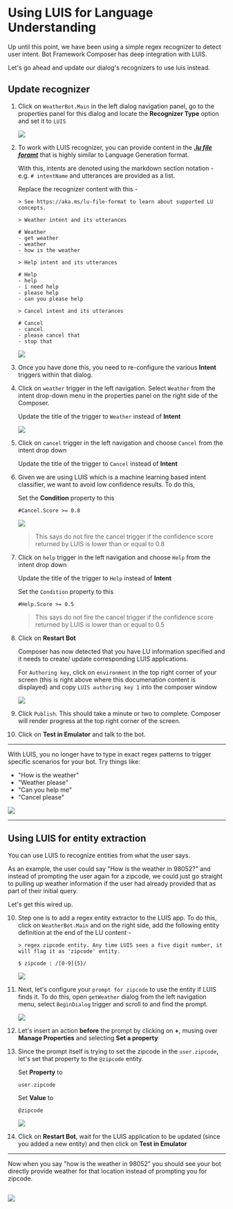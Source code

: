 # Using LUIS for Language Understanding

Up until this point, we have been using a simple regex recognizer to detect user intent. Bot Framework Composer has deep integration with LUIS. 

Let's go ahead and update our dialog's recognizers to use luis instead. 

## Update recognizer

1. Click on `WeatherBot.Main` in the left dialog navigation panel, go to the properties panel for this dialog and locate the **Recognizer Type** option and set it to `LUIS`

   ![](../media/tutorial-weatherbot/07/luis-recognizer.png)

2. To work with LUIS recognizer, you can provide content in the [***.lu file foramt***](https://github.com/microsoft/botbuilder-tools/blob/master/packages/Ludown/docs/lu-file-format.md) that is highly similar to Language Generation format. 

   With this, intents are denoted using the markdown section notation - e.g. `# intentName` and utterances are provided as a list. 

   Replace the recognizer content with this - 
   ```
   > See https://aka.ms/lu-file-format to learn about supported LU concepts.

   > Weather intent and its utterances

   # Weather
   - get weather
   - weather
   - how is the weather

   > Help intent and its utterances

   # Help
   - help
   - i need help
   - please help
   - can you please help

   > Cancel intent and its utterances

   # Cancel
   - cancel
   - please cancel that
   - stop that
   ```

   ![](../media/tutorial-weatherbot/07/luis-with-lu-content.png)

3. Once you have done this, you need to re-configure the various **Intent** triggers within that dialog. 
4. Click on `weather` trigger in the left navigation. Select `Weather` from the intent drop-down menu in the properties panel on the right side of the Composer. 

   Update the title of the trigger to `Weather` instead of **Intent**

   ![](../media/tutorial-weatherbot/07/weather-intent-selection.png)

5. Click on `cancel` trigger in the left navigation and choose `Cancel` from the intent drop down

   Update the title of the trigger to `Cancel` instead of **Intent**

6. Given we are using LUIS which is a machine learning based intent classifier, we want to avoid low confidence results. To do this, 

   Set the **Condition** property to this 

      `#Cancel.Score >= 0.8`

   ![](../media/tutorial-weatherbot/07/luis-score.png)

   > This says do not fire the cancel trigger if the confidence score returned by LUIS is lower than or equal to 0.8

7. Click on `help` trigger in the left navigation and choose `Help` from the intent drop down

   Update the title of the trigger to `Help` instead of **Intent**

   Set the `Condition` property to this 

      `#Help.Score >= 0.5`

   > This says do not fire the cancel trigger if the confidence score returned by LUIS is lower than or equal to 0.5

7. Click on **Restart Bot**

   Composer has now detected that you have LU information specified and it needs to create/ update corresponding LUIS applications. 

   For `Authoring key`, click on `environment` in the top right corner of your screen (this is right above where this documenation content is displayed) and copy `LUIS authoring key 1` into the composer window

   ![](../media/tutorial-weatherbot/07/luis-key.png)

8. Click `Publish`. This should take a minute or two to complete. Composer will render progress at the top right corner of the screen.
9. Click on **Test in Emulator** and talk to the bot. 

---

With LUIS, you no longer have to type in exact regex patterns to trigger specific scenarios for your bot. Try things like:

* "How is the weather"
* "Weather please"
* "Can you help me" 
* "Cancel please"

![](../media/tutorial-weatherbot/07/luis-wired-up.png)

---

## Using LUIS for entity extraction

You can use LUIS to recognize entities from what the user says. 

As an example, the user could say "How is the weather in 98052?" and instead of prompting the user again for a zipcode, we could just go straight to pulling up weather information if the user had already provided that as part of their initial query. 

Let's get this wired up. 

10. Step one is to add a regex entity extractor to the LUIS app. To do this, click on `WeatherBot.Main` and on the right side, add the following entity definition at the end of the LU content - 

    ```
    > regex zipcode entity. Any time LUIS sees a five digit number, it will flag it as 'zipcode' entity. 

    $ zipcode : /[0-9]{5}/
    ```

    ![](../media/tutorial-weatherbot/07/zipcode-regex-entity.png)

11. Next, let's configure your `prompt for zipcode` to use the entity if LUIS finds it. To do this, open `getWeather` dialog from the left navigation menu, select `BeginDialog` trigger and scroll to and find the prompt.

     ![](../media/tutorial-weatherbot/07/back-at-zipcode-prompt.png)

12. Let's insert an action **before** the prompt by clicking on **+**, musing over **Manage Properties** and selecting **Set a property**
13. Since the prompt itself is trying to set the zipcode in the `user.zipcode`, let's set that property to the `@zipcode` entity. 

      Set **Property** to 

      `user.zipcode`

      Set **Value** to

      `@zipcode`

      ![](../media/tutorial-weatherbot/07/set-property-zipcode.png)

14. Click on **Restart Bot**, wait for the LUIS application to be updated (since you added a new entity) and then click on **Test in Emulator**

---

Now when you say "how is the weather in 98052" you should see your bot directly provide weather for that location instead of prompting you for zipcode.

![](../media/tutorial-weatherbot/07/with-entity-lookup.png)
---
